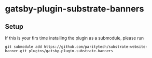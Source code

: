 # gatsby-plugin-substrate-banners

## Setup

If this is your firs time installing the plugin as a submodule, please run

`git submodule add https://github.com/paritytech/substrate-website-banner.git plugins/gatsby-plugin-substrate-banners`
